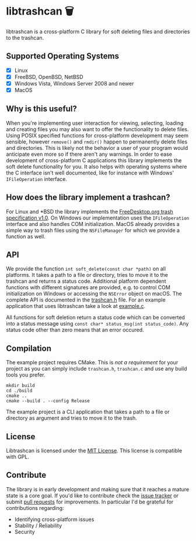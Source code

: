 # libtrashcan :wastebasket:
libtrashcan is a cross-platform C library for soft deleting files and directories to the trashcan. 

## Supported Operating Systems
- [x] Linux
- [x] FreeBSD, OpenBSD, NetBSD
- [x] Windows Vista, Windows Server 2008 and newer
- [x] MacOS

## Why is this useful?
When you're implementing user interaction for viewing, selecting, loading and creating files you may also want to offer the functionality to delete files. Using POSIX specified functions for cross-platform development may seem sensible, however `remove()` and `rmdir()` happen to permanently delete files and directories. This is likely not the behavior a user of your program would anticipate even more so if there aren't any warnings. In order to ease development of cross-platform C applications this library implements the soft delete functionality for you. It also helps with operating systems where the C interface isn't well documented, like for instance with Windows' `IFileOperation` interface.

## How does the library implement a trashcan?
For Linux and *BSD the library implements the [FreeDesktop.org trash specification v1.0](https://specifications.freedesktop.org/trash-spec/trashspec-1.0.html). On Windows our implementation uses the `IFileOperation` interface and also handles COM initialization. MacOS already provides a simple way to trash files using the `NSFileManager` for which we provide a function as well. 

## API
We provide the function `int soft_delete(const char *path)` on all platforms. It takes a path to a file or directory, tries to move it to the trashcan and returns a status code. Additional platform dependent functions with different signatures are provided, e.g. to control COM initialization on Windows or accessing the `NSError` object on macOS. The complete API is documented in the [trashcan.h](src/trashcan.h) file. For an example application that uses libtrashcan take a look at [example.c](example.c).

All functions for soft deletion return a status code which can be converted into a status message using `const char* status_msg(int status_code)`. Any status code other than zero means that an error occured.

## Compilation
The example project requires CMake. This is *not a requirement* for your project as you can simply include `trashcan.h`, `trashcan.c` and use any build tools you prefer.

```
mkdir build
cd ./build
cmake ..
cmake --build . --config Release
```

The example project is a CLI application that takes a path to a file or directory as argument and tries to move it to the trash.

## License
Libtrashcan is licensed under the [MIT License](LICENSE). This license is compatible with GPL.

## Contribute
The library is in early development and making sure that it reaches a mature state is a core goal. If you'd like to contribute check the [issue tracker](https://github.com/robertguetzkow/libtrashcan/issues) or submit [pull requests](https://github.com/robertguetzkow/libtrashcan/pulls) for improvements. In particular I'd be grateful for contributions regarding:
- Identifying cross-platform issues
- Stability / Reliability
- Security
